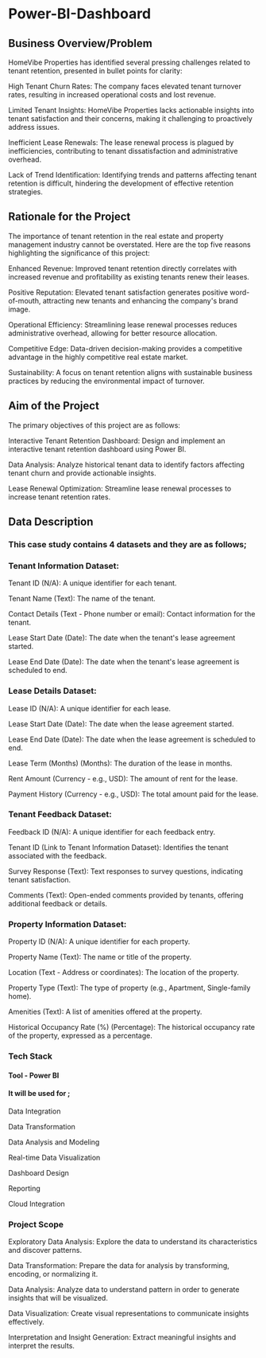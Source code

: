 # Power-BI-Dashboard
## Business Overview/Problem
HomeVibe Properties has identified several pressing challenges related to tenant retention, presented in bullet points for clarity:

High Tenant Churn Rates: The company faces elevated tenant turnover rates, resulting in increased operational costs and lost revenue. 

Limited Tenant Insights: HomeVibe Properties lacks actionable insights into tenant satisfaction and their concerns, making it challenging to proactively address issues. 

Inefficient Lease Renewals: The lease renewal process is plagued by inefficiencies, contributing to tenant dissatisfaction and administrative overhead. 

Lack of Trend Identification: Identifying trends and patterns affecting tenant retention is difficult, hindering the development of effective retention strategies. 

## Rationale for the Project
The importance of tenant retention in the real estate and property management industry cannot be overstated. Here are the top five reasons highlighting the significance of this project:

Enhanced Revenue: Improved tenant retention directly correlates with increased revenue and profitability as existing tenants renew their leases. 

Positive Reputation: Elevated tenant satisfaction generates positive word-of-mouth, attracting new tenants and enhancing the company's brand image. 

Operational Efficiency: Streamlining lease renewal processes reduces administrative overhead, allowing for better resource allocation. 

Competitive Edge: Data-driven decision-making provides a competitive advantage in the highly competitive real estate market. 

Sustainability: A focus on tenant retention aligns with sustainable business practices by reducing the environmental impact of turnover. 

## Aim of the Project

The primary objectives of this project are as follows:

Interactive Tenant Retention Dashboard: Design and implement an interactive tenant retention dashboard using Power BI.

Data Analysis: Analyze historical tenant data to identify factors affecting tenant churn and provide actionable insights.

Lease Renewal Optimization: Streamline lease renewal processes to increase tenant retention rates. 

## Data Description

### This case study contains 4 datasets and  they are as follows;

### Tenant Information Dataset:

 Tenant ID (N/A): A unique identifier for each tenant. 
 
 Tenant Name (Text): The name of the tenant. 
 
 Contact Details (Text - Phone number or email): Contact information for the tenant. 
 
 Lease Start Date (Date): The date when the tenant's lease agreement started. 
 
 Lease End Date (Date): The date when the tenant's lease agreement is scheduled to end. 
 
### Lease Details Dataset:

 Lease ID (N/A): A unique identifier for each lease. 
 
 Lease Start Date (Date): The date when the lease agreement started. 
 
 Lease End Date (Date): The date when the lease agreement is scheduled to end. 
 
 Lease Term (Months) (Months): The duration of the lease in months. 
 
 Rent Amount (Currency - e.g., USD): The amount of rent for the lease. 
 
 Payment History (Currency - e.g., USD): The total amount paid for the lease. 
 
### Tenant Feedback Dataset:

 Feedback ID (N/A): A unique identifier for each feedback entry. 
 
 Tenant ID (Link to Tenant Information Dataset): Identifies the tenant associated with the feedback. 
 
 Survey Response (Text): Text responses to survey questions, indicating tenant satisfaction. 
 
 Comments (Text): Open-ended comments provided by tenants, offering additional feedback or details. 
 
### Property Information Dataset:

 Property ID (N/A): A unique identifier for each property. 
 
 Property Name (Text): The name or title of the property. 
 
 Location (Text - Address or coordinates): The location of the property. 
 
 Property Type (Text): The type of property (e.g., Apartment, Single-family home). 
 
 Amenities (Text): A list of amenities offered at the property. 
 
 Historical Occupancy Rate (%) (Percentage): The historical occupancy rate of the property, expressed as a percentage. 
 
### Tech Stack
#### Tool - Power BI

#### It will be used for ;

 Data Integration 
 
 Data Transformation 
 
 Data Analysis and Modeling 
 
 Real-time Data Visualization 
 
 Dashboard Design 
 
 Reporting 
 
 Cloud Integration 
 
### Project Scope

 Exploratory Data Analysis: Explore the data to understand its characteristics and discover patterns. 
 
 Data Transformation: Prepare the data for analysis by transforming, encoding, or normalizing it. 
 
 Data Analysis: Analyze data to understand pattern in order to generate insights that will be visualized. 
 
 Data Visualization: Create visual representations to communicate insights effectively. 
 
 Interpretation and Insight Generation: Extract meaningful insights and interpret the results. 

